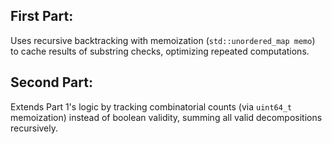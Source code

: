 ## First Part:

Uses recursive backtracking with memoization (`std::unordered_map memo`) to cache results of substring checks, optimizing repeated computations.

## Second Part:

Extends Part 1's logic by tracking combinatorial counts (via `uint64_t` memoization) instead of boolean validity, summing all valid decompositions recursively.

